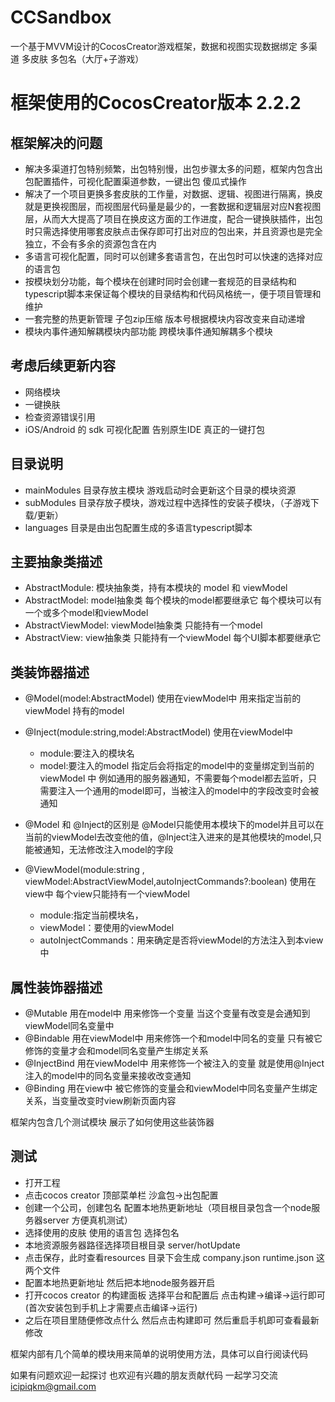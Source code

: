 # CCSandbox

一个基于MVVM设计的CocosCreator游戏框架，数据和视图实现数据绑定  多渠道 多皮肤 多包名（大厅+子游戏）

# 框架使用的CocosCreator版本 2.2.2

框架解决的问题
---
* 解决多渠道打包特别频繁，出包特别慢，出包步骤太多的问题，框架内包含出包配置插件，可视化配置渠道参数，一键出包 傻瓜式操作
* 解决了一个项目更换多套皮肤的工作量，对数据、逻辑、视图进行隔离，换皮就是更换视图层，而视图层代码量是最少的，一套数据和逻辑层对应N套视图层，从而大大提高了项目在换皮这方面的工作进度，配合一键换肤插件，出包时只需选择使用哪套皮肤点击保存即可打出对应的包出来，并且资源也是完全独立，不会有多余的资源包含在内
* 多语言可视化配置，同时可以创建多套语言包，在出包时可以快速的选择对应的语言包
* 按模块划分功能，每个模块在创建时同时会创建一套规范的目录结构和typescript脚本来保证每个模块的目录结构和代码风格统一，便于项目管理和维护
* 一套完整的热更新管理 子包zip压缩 版本号根据模块内容改变来自动递增
* 模块内事件通知解耦模块内部功能  跨模块事件通知解耦多个模块

考虑后续更新内容
---
* 网络模块
* 一键换肤
* 检查资源错误引用
* iOS/Android 的 sdk 可视化配置 告别原生IDE 真正的一键打包

目录说明
---
* mainModules 目录存放主模块 游戏启动时会更新这个目录的模块资源
* subModules 目录存放子模块，游戏过程中选择性的安装子模块，（子游戏下载/更新）
* languages 目录是由出包配置生成的多语言typescript脚本


主要抽象类描述
---
* AbstractModule: 模块抽象类，持有本模块的 model 和 viewModel
* AbstractModel: model抽象类 每个模块的model都要继承它 每个模块可以有一个或多个model和viewModel
* AbstractViewModel: viewModel抽象类 只能持有一个model
* AbstractView: view抽象类 只能持有一个viewModel 每个UI脚本都要继承它


类装饰器描述
---
* @Model(model:AbstractModel) 使用在viewModel中 用来指定当前的viewModel 持有的model

* @Inject(module:string,model:AbstractModel) 使用在viewModel中 
  - module:要注入的模块名 
  - model:要注入的model 指定后会将指定的model中的变量绑定到当前的viewModel 中 例如通用的服务器通知，不需要每个model都去监听，只需要注入一个通用的model即可，当被注入的model中的字段改变时会被通知

* @Model 和 @Inject的区别是 @Model只能使用本模块下的model并且可以在当前的viewModel去改变他的值，@Inject注入进来的是其他模块的model,只能被通知，无法修改注入model的字段

* @ViewModel(module:string , viewModel:AbstractViewModel,autoInjectCommands?:boolean) 使用在view中 每个view只能持有一个viewModel
  - module:指定当前模块名， 
  - viewModel：要使用的viewModel  
  - autoInjectCommands：用来确定是否将viewModel的方法注入到本view中

属性装饰器描述
---
* @Mutable 用在model中 用来修饰一个变量 当这个变量有改变是会通知到viewModel同名变量中
* @Bindable 用在viewModel中 用来修饰一个和model中同名的变量 只有被它修饰的变量才会和model同名变量产生绑定关系
* @InjectBind 用在viewModel中 用来修饰一个被注入的变量 就是使用@Inject注入的model中的同名变量来接收改变通知
* @Binding 用在view中 被它修饰的变量会和viewModel中同名变量产生绑定关系，当变量改变时view刷新页面内容

框架内包含几个测试模块 展示了如何使用这些装饰器

测试
---
* 打开工程
* 点击cocos creator 顶部菜单栏 沙盒包->出包配置
* 创建一个公司，创建包名 配置本地热更新地址（项目根目录包含一个node服务器server 方便真机测试）
* 选择使用的皮肤 使用的语言包 选择包名 
* 本地资源服务器路径选择项目根目录 server/hotUpdate 
* 点击保存，此时查看resources 目录下会生成 company.json runtime.json 这两个文件
* 配置本地热更新地址  然后把本地node服务器开启
* 打开cocos creator 的构建面板 选择平台和配置后 点击构建->编译->运行即可(首次安装包到手机上才需要点击编译->运行)
* 之后在项目里随便修改点什么 然后点击构建即可 然后重启手机即可查看最新修改

框架内部有几个简单的模块用来简单的说明使用方法，具体可以自行阅读代码


如果有问题欢迎一起探讨 也欢迎有兴趣的朋友贡献代码 一起学习交流 icipiqkm@gmail.com


